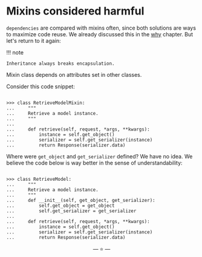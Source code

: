 # Mixins considered harmful

`dependencies` are compared with mixins often, since both solutions are ways to
maximize code reuse. We already discussed this in the [why](why.md#mixins)
chapter. But let's return to it again:

!!! note

    Inheritance always breaks encapsulation.

Mixin class depends on attributes set in other classes.

Consider this code snippet:

```pycon

>>> class RetrieveModelMixin:
...     """
...     Retrieve a model instance.
...     """
...
...     def retrieve(self, request, *args, **kwargs):
...         instance = self.get_object()
...         serializer = self.get_serializer(instance)
...         return Response(serializer.data)

```

Where were `get_object` and `get_serializer` defined? We have no idea. We
believe the code below is way better in the sense of understandability:

```pycon

>>> class RetrieveModel:
...     """
...     Retrieve a model instance.
...     """
...     def __init__(self, get_object, get_serializer):
...         self.get_object = get_object
...         self.get_serializer = get_serializer
...
...     def retrieve(self, request, *args, **kwargs):
...         instance = self.get_object()
...         serializer = self.get_serializer(instance)
...         return Response(serializer.data)

```

<p align="center">&mdash; ⭐ &mdash;</p>
